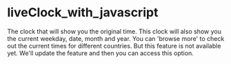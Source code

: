 # liveClock_with_javascript
The clock that will show you the original time.
This clock will also show you the current weekday, date, month and year. 
You can 'browse more' to check out the current times for different countries. But this feature is not available yet.
We'll update the feature and then you can access this option.
